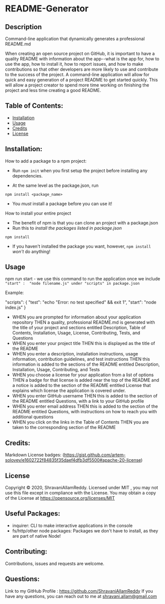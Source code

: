# README-Generator

## Description

Command-line application that dynamically generates a professional README.md

When creating an open source project on GitHub, it is important to have a quality README with information about the app--what is the app for, how to use the app, how to install it, how to report issues, and how to make contributions so that other developers are more likely to use and contribute to the success of the project. A command-line application will allow for quick and easy generation of a project README to get started quickly. This will allow a project creator to spend more time working on finishing the project and less time creating a good README.


## Table of Contents:
  
* [Installation](#installation)
* [Usage](#usage)
* [Credits](#credits)
* [License](#license)


## Installation:

How to add a package to a npm project:

* Run `npm init` when you first setup the project before installing any dependencies.

* At the same level as the package.json, run 
```
npm install <package_name>
```
* You *must* install a package before you can use it!

How to install your entire project

* The benefit of npm is that you can clone an project with a package.json
* Run this to *install the packages listed in package.json*

```npm install```

* If you haven't installed the package you want, however, ```npm install``` *won't* do anything!


## Usage 

 npm run start  - we use this command to run the application once we include `"start" :  "node filename.js" under "scripts" in package.json`

 Example:

 "scripts": {
    "test": "echo \"Error: no test specified\" && exit 1",
    "start": "node index.js"
  }

* WHEN you are prompted for information about your application repository
  THEN a quality, professional README.md is generated with the title of your project and sections entitled Description, Table of Contents, Installation, Usage, License, Contributing, Tests, and Questions
* WHEN you enter your project title
  THEN this is displayed as the title of the README
* WHEN you enter a description, installation instructions, usage information, contribution guidelines, and test instructions
  THEN this information is added to the sections of the README entitled Description, Installation, Usage, Contributing, and Tests
* WHEN you choose a license for your application from a list of options
  THEN a badge for that license is added near the top of the README and a notice is added to the section of the README entitled License that explains which license the application is covered under.
* WHEN you enter GitHub username
  THEN this is added to the section of the README entitled Questions, with a link to your GitHub profile
* WHEN you enter email address
  THEN this is added to the section of the README entitled Questions, with instructions on how to reach you with additional questions
* WHEN you click on the links in the Table of Contents
  THEN you are taken to the corresponding section of the README


## Credits:
  
  Markdown License badges: (https://gist.github.com/artem-solovev/e1602722f84835f35daef4dfb3df5500#apache-20-license)


## License 

  Copyright © 2020, ShravaniAllamReddy. 
  Licensed under MIT , you may not use this file except in compliance with the License.
  You may obtain a copy of the License at https://opensource.org/licenses/MIT


## Useful Packages:

* inquirer: CLI to make interactive applications in the console
* fs/http/other node packages: Packages we don't have to install, as they are part of native Node!


## Contributing:
   
  Contributions, issues and requests are welcome.

  
## Questions:
  
  Link to my GitHub Profile : https://github.com/ShravaniAllamReddy
  If you have any questions, you can reach out to me at shravani.allam@gmail.com 








